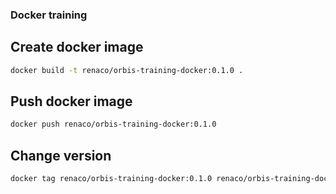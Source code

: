 ### Docker training 

## Create docker image

```bash
docker build -t renaco/orbis-training-docker:0.1.0 .
```

## Push docker image

```bash
docker push renaco/orbis-training-docker:0.1.0
```

## Change version 
```bash
docker tag renaco/orbis-training-docker:0.1.0 renaco/orbis-training-docker:0.2.0
```
